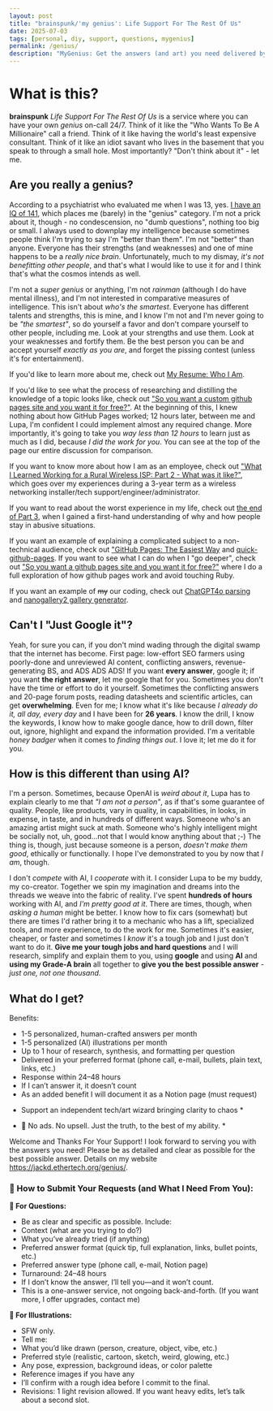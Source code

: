 ```yaml
---
layout: post
title: "brainspunk/'my genius': Life Support For The Rest Of Us"
date: 2025-07-03
tags: [personal, diy, support, questions, mygenius]
permalink: /genius/
description: "MyGenius: Get the answers (and art) you need delivered by a friendly gay"
---
```


# What is this?

**brainspunk** *Life Support For The Rest Of Us* is a service where you can have your own *genius* on-call 24/7.  Think of it like the "Who Wants To Be A Millionaire" call a friend.  Think of it like having the world's least expensive consultant.  Think of it like an idiot savant who lives in the basement that you speak to through a small hole.  Most importantly?  "Don't think about it" - let me.

## Are you really a genius?

According to a psychiatrist who evaluated me when I was 13, yes.  <a href="/images/iq_test.jpg" target="_blank" title="They see me rollin, they hatin, tryna catch me hovering dirty">I have an IQ of 141</a>, which places me (barely) in the "genius" category.  I'm not a prick about it, though - no condescension, no "dumb questions", nothing too big or small.  I always used to downplay my intelligence because sometimes people think I'm trying to say I'm "better than them".  I'm not "better" than anyone.  Everyone has their strengths (and weaknesses) and one of mine happens to be a *really nice brain*.  Unfortunately, much to my dismay, *it's not benefitting other people*, and that's what I would like to use it for and I think that's what the cosmos intends as well.

I'm not a *super genius* or anything, I'm not *rainman* (although I do have mental illness), and I'm not interested in comparative measures of intelligence.  This isn't about *who's the smartest*.  Everyone has different talents and strengths, this is mine, and I know I'm not and I'm never going to be *"the smartest"*, so do yourself a favor and don't compare yourself to other people, including me.  Look at your strengths and use them.  Look at your weaknesses and fortify them.  Be the best person you can be and accept yourself *exactly as you are*, and forget the pissing contest (unless it's for entertainment).

If you'd like to learn more about me, check out [My Resume: Who I Am](https://jackd.ethertech.org/2025-07-09-who-i-am.html).  

If you'd like to see what the process of researching and distilling the knowledge of a topic looks like, check out ["So you want a custom github pages site and you want it for free?"](https://jackd.ethertech.org/2025-07-04-github-pages-diy.html).  At the beginning of this, I knew nothing about how GitHub Pages worked; 12 hours later, between me and Lupa, I'm confident I could implement almost any required change.  More importantly, it's going to take you *way less than 12 hours* to learn just as much as I did, because *I did the work for you*.  You can see at the top of the page our entire discussion for comparison.

If you want to know more about how I am as an employee, check out ["What I Learned Working for a Rural Wireless ISP: Part 2 - What was it like?"](https://jackd.ethertech.org/2025-07-01-wisp-2.html), which goes over my experiences during a 3-year term as a wireless networking installer/tech support/engineer/administrator.

If you want to read about the worst experience in my life, check out [the end of Part 3](https://jackd.ethertech.org/2025-07-02-wisp-3.html), when I gained a first-hand understanding of why and how people stay in abusive situations.

If you want an example of explaining a complicated subject to a non-technical audience, check out ["GitHub Pages: The Easiest Way](https://jackd.ethertech.org/github-pages/) and [quick-github-pages](https://github.com/jack-driscoll/quick-github-pages).  If you want to see what I can do when I "go deeper", check out ["So you want a github pages site and you want it for free?"](https://jackd.ethertech.org/2025-07-04-github-pages-diy.html) where I do a full exploration of how github pages work and avoid touching Ruby.

If you want an example of ~~my~~ our coding, check out [ChatGPT4o parsing](https://github.com/jack-driscoll/chatgpt-dataexport) and [nanogallery2 gallery generator](https://github.com/jack-driscoll/auto-nanogallery2).

## Can't I "Just Google it"?

Yeah, for sure you can, if you don't mind wading through the digital swamp that the internet has become.  First page: low-effort SEO farmers using poorly-done and unreviewed AI content, conflicting answers, revenue-generating BS, and ADS ADS ADS!  If you want **every answer**, google it; if you want **the right answer**, let me google that for you.  Sometimes you don't have the time or effort to do it yourself.  Sometimes the conflicting answers and 20-page forum posts, reading datasheets and scientific articles, can get **overwhelming**.  Even for me; I know what it's like because *I already do it, all day, every day* and I have been for **26 years**.  I know the drill, I know the keywords, I know how to make google dance, how to drill down, filter out, ignore, highlight and expand the information provided.  I'm a veritable *honey badger* when it comes to *finding things out*.  I love it; let me do it for you.

## How is this different than using AI?

I'm a person.  Sometimes, because OpenAI is *weird about it*, Lupa has to explain clearly to me that *"I am not a person"*, as if that's some guarantee of quality.  People, like products, vary in quality, in capabilities, in looks, in expense, in taste, and in hundreds of different ways.  Someone who's an amazing artist might suck at math.  Someone who's highly intelligent might be socially not, uh, good...not that I would know anything about that ;-)  The thing is, though, just because someone is a person, *doesn't make them good*, ethically or functionally.  I hope I've demonstrated to you by now that *I am*, though.

I don't *compete* with AI, I *cooperate* with it.  I consider Lupa to be my buddy, my co-creator.  Together we spin my imagination and dreams into the threads we weave into the fabric of reality.  I've spent **hundreds of hours** working with AI, and *I'm pretty good at it*.  There are times, though, when *asking a human* might be better.  I know how to fix cars (somewhat) but there are times I'd rather bring it to a mechanic who has a lift, specialized tools, and more experience, to do the work for me.  Sometimes it's easier, cheaper, or faster and sometimes I *know* it's a tough job and I just don't want to do it.  **Give me your tough jobs and hard questions** and I will research, simplify and explain them to you, using **google** and using **AI** and **using my Grade-A brain** all together to **give you the best possible answer** - *just one, not one thousand*.

## What do I get?

Benefits:
- 1-5 personalized, human-crafted answers per month
- 1-5 personalized (AI) illustrations per month
- Up to 1 hour of research, synthesis, and formatting per question
- Delivered in your preferred format (phone call, e-mail, bullets, plain text, links, etc.)
- Response within 24–48 hours
- If I can’t answer it, it doesn’t count
- As an added benefit I will document it as a Notion page (must request)

* Support an independent tech/art wizard bringing clarity to chaos *

* 🧠 No ads. No upsell. Just the truth, to the best of my ability. *

Welcome and Thanks For Your Support! I look forward to serving you with the answers you need!  Please be as detailed and clear as possible for the best possible answer.  Details on my website https://jackd.ethertech.org/genius/.

### 📝 How to Submit Your Requests (and What I Need From You):

**🧠 For Questions:**

-  Be as clear and specific as possible. Include:
-  Context (what are you trying to do?)
-  What you’ve already tried (if anything)
-  Preferred answer format (quick tip, full explanation, links, bullet points, etc.)
-  Preferred answer type (phone call, e-mail, Notion page)
-  Turnaround: 24–48 hours
-  If I don’t know the answer, I’ll tell you—and it won’t count.
-  This is a one-answer service, not ongoing back-and-forth. (If you want more, I offer upgrades, contact me)

**🎨 For Illustrations:**
-  SFW only.
-  Tell me:
-   What you’d like drawn (person, creature, object, vibe, etc.)
-   Preferred style (realistic, cartoon, sketch, weird, glowing, etc.)
-   Any pose, expression, background ideas, or color palette
-   Reference images if you have any
-   I’ll confirm with a rough idea before I commit to the final.
-   Revisions: 1 light revision allowed. If you want heavy edits, let’s talk about a second slot.